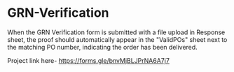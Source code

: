 # GRN-Verification
When the GRN Verification form is submitted with a file upload in Response sheet, the proof should automatically appear in the "ValidPOs" sheet next to the matching PO number, indicating the order has been delivered.

Project link here- https://forms.gle/bnvMjBLJPrNA6A7j7
